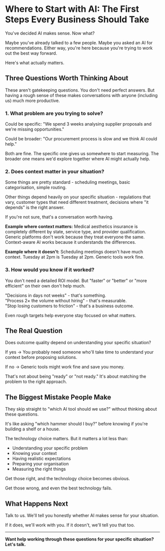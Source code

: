 # Where to Start with AI: The First Steps Every Business Should Take

You've decided AI makes sense. Now what?

Maybe you've already talked to a few people. Maybe you asked an AI for recommendations. Either way, you're here because you're trying to work out the best way forward.

Here's what actually matters.

## Three Questions Worth Thinking About

These aren't gatekeeping questions. You don't need perfect answers. But having a rough sense of these makes conversations with anyone (including us) much more productive.

### 1. What problem are you trying to solve?

Could be specific: "We spend 3 weeks analysing supplier proposals and we're missing opportunities."

Could be broader: "Our procurement process is slow and we think AI could help."

Both are fine. The specific one gives us somewhere to start measuring. The broader one means we'd explore together where AI might actually help.

### 2. Does context matter in your situation?

Some things are pretty standard - scheduling meetings, basic categorisation, simple routing.

Other things depend heavily on your specific situation - regulations that vary, customer types that need different treatment, decisions where "it depends" is the right answer.

If you're not sure, that's a conversation worth having.

**Example where context matters:** Medical aesthetics insurance is completely different by state, service type, and provider qualification. Generic platforms don't work because they treat everyone the same. Context-aware AI works because it understands the differences.

**Example where it doesn't:** Scheduling meetings doesn't have much context. Tuesday at 2pm is Tuesday at 2pm. Generic tools work fine.

### 3. How would you know if it worked?

You don't need a detailed ROI model. But "faster" or "better" or "more efficient" on their own don't help much.

"Decisions in days not weeks" - that's something.  
"Process 2× the volume without hiring" - that's measurable.  
"Stop losing customers to friction" - that's a business outcome.

Even rough targets help everyone stay focused on what matters.

## The Real Question

Does outcome quality depend on understanding your specific situation?

If yes → You probably need someone who'll take time to understand your context before proposing solutions.

If no → Generic tools might work fine and save you money.

That's not about being "ready" or "not ready." It's about matching the problem to the right approach.

## The Biggest Mistake People Make

They skip straight to "which AI tool should we use?" without thinking about these questions.

It's like asking "which hammer should I buy?" before knowing if you're building a shelf or a house.

The technology choice matters. But it matters a lot less than:
- Understanding your specific problem
- Knowing your context
- Having realistic expectations
- Preparing your organisation
- Measuring the right things

Get those right, and the technology choice becomes obvious.

Get those wrong, and even the best technology fails.

## What Happens Next

Talk to us. We'll tell you honestly whether AI makes sense for your situation.

If it does, we'll work with you. If it doesn't, we'll tell you that too.

---

**Want help working through these questions for your specific situation? Let's talk.**